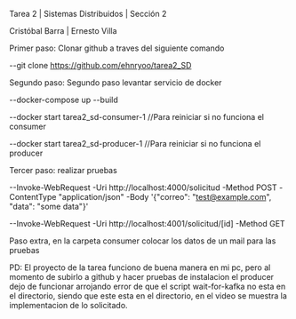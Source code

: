 Tarea 2 | Sistemas Distribuidos | Sección 2

Cristóbal Barra | Ernesto Villa


Primer paso: Clonar github a traves del siguiente comando

--git clone https://github.com/ehnryoo/tarea2_SD


Segundo paso: Segundo paso levantar servicio de docker 

--docker-compose up --build

--docker start tarea2_sd-consumer-1  //Para reiniciar si no funciona el consumer

--docker start tarea2_sd-producer-1  //Para reiniciar si no funciona el producer


Tercer paso: realizar pruebas

--Invoke-WebRequest -Uri http://localhost:4000/solicitud -Method POST -ContentType "application/json" -Body '{"correo": "test@example.com", "data": "some data"}'

--Invoke-WebRequest -Uri http://localhost:4001/solicitud/[id] -Method GET


Paso extra, en la carpeta consumer colocar los datos de un mail para las pruebas

PD: El proyecto de la tarea funciono de buena manera en mi pc, pero al momento de subirlo a github y hacer pruebas de instalacion el producer dejo de funcionar arrojando error de que el script wait-for-kafka no esta en el directorio, siendo que este esta en el directorio, en el video se muestra la implementacion de lo solicitado.
